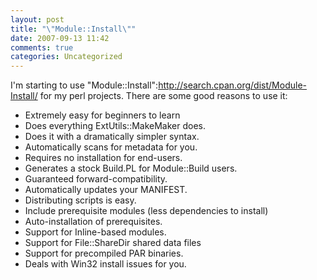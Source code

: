 ```yaml
---
layout: post
title: "\"Module::Install\""
date: 2007-09-13 11:42
comments: true
categories: Uncategorized
---
```

I'm starting to use "Module::Install":http://search.cpan.org/dist/Module-Install/ for my perl projects. There are some good reasons to use it:

* Extremely easy for beginners to learn
* Does everything ExtUtils::MakeMaker does.
* Does it with a dramatically simpler syntax.
* Automatically scans for metadata for you.
* Requires no installation for end-users.
* Generates a stock Build.PL for Module::Build users.
* Guaranteed forward-compatibility.
* Automatically updates your MANIFEST.
* Distributing scripts is easy.
* Include prerequisite modules (less dependencies to install)
* Auto-installation of prerequisites.
* Support for Inline-based modules.
* Support for File::ShareDir shared data files
* Support for precompiled PAR binaries.
* Deals with Win32 install issues for you.
